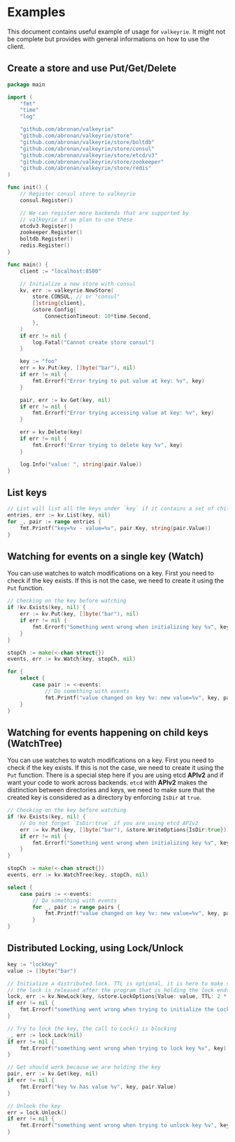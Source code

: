 # Examples

This document contains useful example of usage for `valkeyrie`. It might not be complete but provides with general informations on how to use the client.

## Create a store and use Put/Get/Delete

```go
package main

import (
    "fmt"
    "time"
    "log"

    "github.com/abronan/valkeyrie"
    "github.com/abronan/valkeyrie/store"
    "github.com/abronan/valkeyrie/store/boltdb"
    "github.com/abronan/valkeyrie/store/consul"
    "github.com/abronan/valkeyrie/store/etcd/v3"
    "github.com/abronan/valkeyrie/store/zookeeper"
    "github.com/abronan/valkeyrie/store/redis"
)

func init() {
    // Register consul store to valkeyrie
    consul.Register()

    // We can register more backends that are supported by
    // valkeyrie if we plan to use these
    etcdv3.Register()
    zookeeper.Register()
    boltdb.Register()
    redis.Register()
}

func main() {
    client := "localhost:8500"

    // Initialize a new store with consul
    kv, err := valkeyrie.NewStore(
        store.CONSUL, // or "consul"
        []string{client},
        &store.Config{
            ConnectionTimeout: 10*time.Second,
        },
    )
    if err != nil {
        log.Fatal("Cannot create store consul")
    }

    key := "foo"
    err = kv.Put(key, []byte("bar"), nil)
    if err != nil {
        fmt.Errorf("Error trying to put value at key: %v", key)
    }

    pair, err := kv.Get(key, nil)
    if err != nil {
        fmt.Errorf("Error trying accessing value at key: %v", key)
    }

    err = kv.Delete(key)
    if err != nil {
        fmt.Errorf("Error trying to delete key %v", key)
    }

    log.Info("value: ", string(pair.Value))
}
```

## List keys

```go
// List will list all the keys under `key` if it contains a set of child keys/values
entries, err := kv.List(key, nil)
for _, pair := range entries {
    fmt.Printf("key=%v - value=%v", pair.Key, string(pair.Value))
}

```

## Watching for events on a single key (Watch)

You can use watches to watch modifications on a key. First you need to check if the key exists. If this is not the case, we need to create it using the `Put` function.

```go
// Checking on the key before watching
if !kv.Exists(key, nil) {
    err := kv.Put(key, []byte("bar"), nil)
    if err != nil {
        fmt.Errorf("Something went wrong when initializing key %v", key)
    }
}

stopCh := make(<-chan struct{})
events, err := kv.Watch(key, stopCh, nil)

for {
    select {
        case pair := <-events:
            // Do something with events
            fmt.Printf("value changed on key %v: new value=%v", key, pair.Value)
    }
}

```

## Watching for events happening on child keys (WatchTree)

You can use watches to watch modifications on a key. First you need to check if the key exists. If this is not the case, we need to create it using the `Put` function. There is a special step here if you are using etcd **APIv2** and if want your code to work across backends. `etcd` with **APIv2** makes the distinction between directories and keys, we need to make sure that the created key is considered as a directory by enforcing `IsDir` at `true`.

```go
// Checking on the key before watching
if !kv.Exists(key, nil) {
    // Do not forget `IsDir:true` if you are using etcd APIv2
    err := kv.Put(key, []byte("bar"), &store.WriteOptions{IsDir:true})
    if err != nil {
        fmt.Errorf("Something went wrong when initializing key %v", key)
    }
}

stopCh := make(<-chan struct{})
events, err := kv.WatchTree(key, stopCh, nil)

select {
    case pairs := <-events:
        // Do something with events
        for _, pair := range pairs {
            fmt.Printf("value changed on key %v: new value=%v", key, pair.Value)
        }
}

```

## Distributed Locking, using Lock/Unlock

```go
key := "lockKey"
value := []byte("bar")

// Initialize a distributed lock. TTL is optional, it is here to make sure that
// the lock is released after the program that is holding the lock ends or crashes
lock, err := kv.NewLock(key, &store.LockOptions{Value: value, TTL: 2 * time.Second})
if err != nil {
    fmt.Errorf("something went wrong when trying to initialize the Lock")
}

// Try to lock the key, the call to Lock() is blocking
_, err := lock.Lock(nil)
if err != nil {
    fmt.Errorf("something went wrong when trying to lock key %v", key)
}

// Get should work because we are holding the key
pair, err := kv.Get(key, nil)
if err != nil {
    fmt.Errorf("key %v has value %v", key, pair.Value)
}

// Unlock the key
err = lock.Unlock()
if err != nil {
    fmt.Errorf("something went wrong when trying to unlock key %v", key)
}
```

